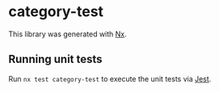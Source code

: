 # category-test

This library was generated with [Nx](https://nx.dev).

## Running unit tests

Run `nx test category-test` to execute the unit tests via [Jest](https://jestjs.io).
